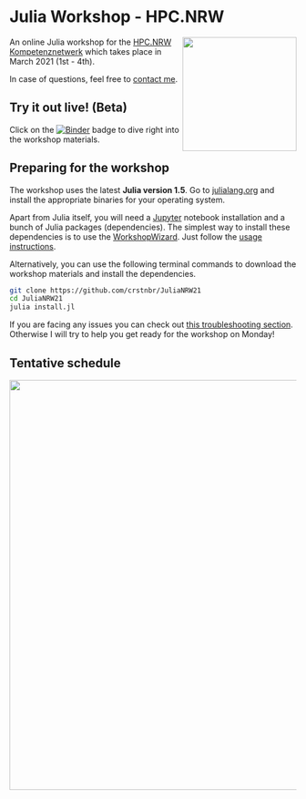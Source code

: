 # Julia Workshop - HPC.NRW

<a href="https://github.com/crstnbr/JuliaNRW21/raw/master/orga/poster/JuliaNRW21_poster.pdf"><img align="right" src="https://github.com/crstnbr/JuliaNRW21/raw/master/orga/poster/JuliaNRW21_poster.png" width=200px></a>

An online Julia workshop for the [HPC.NRW Kompetenznetwerk](https://hpc.dh.nrw) which takes place in March 2021 (1st - 4th).

In case of questions, feel free to [contact me](http://github.com/crstnbr).

## Try it out live! (Beta)

Click on the [![Binder](https://mybinder.org/badge_logo.svg)](https://mybinder.org/v2/gh/crstnbr/JuliaNRW21/master) badge to dive right into the workshop materials.

## Preparing for the workshop

The workshop uses the latest **Julia version 1.5**. Go to [julialang.org](https://julialang.org/downloads/) and install the appropriate binaries for your operating system.

Apart from Julia itself, you will need a [Jupyter](https://jupyter.org) notebook installation and a bunch of Julia packages (dependencies). The simplest way to install these dependencies is to use the [WorkshopWizard](https://crstnbr.github.io/WorkshopWizard.jl/dev/). Just follow the [usage instructions](https://crstnbr.github.io/WorkshopWizard.jl/dev/usage/#Getting-the-latest-workshop-1).

Alternatively, you can use the following terminal commands to download the workshop materials and install the dependencies.

```bash
git clone https://github.com/crstnbr/JuliaNRW21
cd JuliaNRW21
julia install.jl
```

If you are facing any issues you can check out [this troubleshooting section](https://crstnbr.github.io/WorkshopWizard.jl/dev/troubleshooting/). Otherwise I will try to help you get ready for the workshop on Monday!

## Tentative schedule

<a href="https://github.com/crstnbr/JuliaNRW21/raw/master/orga/schedule/schedule.pdf"><img src="https://github.com/crstnbr/JuliaNRW21/raw/master/orga/schedule/schedule.jpeg" width=720px></a>
